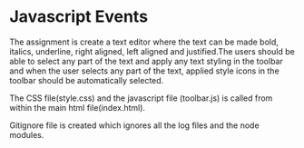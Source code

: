 # Javascript Events

The assignment is create a text editor where the text can be made bold, italics, underline, right aligned, left aligned and justified.The users should be able to select any part of the text and apply any text styling in the toolbar and when the user selects any part of the text, applied style icons in the toolbar should be automatically selected.

The CSS file(style.css) and the javascript file (toolbar.js) is called from within the main html file(index.html).

Gitignore file is created which ignores all the log files and the node modules.

